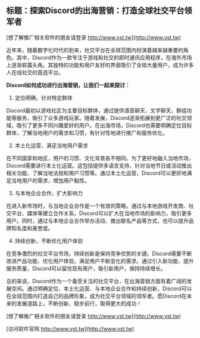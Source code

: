 ## **标题：探索Discord的出海营销：打造全球社交平台领军者**

[想了解推广相关软件的朋友请登录 http://www.vst.tw](http://www.vst.tw)

近年来，随着数字化时代的到来，社交平台在全球范围内扮演着越来越重要的角色。其中，Discord作为一款专注于游戏和社交的即时通讯应用程序，在海外市场上逐渐崭露头角。其独特的功能和用户友好的界面吸引了全球大量用户，成为许多人在线社交的首选平台。

**Discord如何成功进行出海营销，让我们一起来探讨：**

1. 定位明确，针对特定群体

Discord最初以游戏社区为主要目标群体，通过提供语音聊天、文字聊天、群组功能等服务，吸引了众多游戏玩家。随着发展，Discord逐渐拓展到更广泛的社交领域，吸引了更多不同兴趣爱好的用户。在出海市场，Discord也需要明确定位目标群体，了解当地用户的需求和习惯，有针对性地进行推广和服务优化。

2. 本土化运营，满足当地用户需求

在不同国家和地区，用户的习惯、文化背景各不相同。为了更好地融入当地市场，Discord需要进行本土化运营。这包括提供多语言支持、针对当地节日或活动推出相关功能、了解当地法规和用户习惯等。通过本土化运营，Discord可以更好地满足当地用户的需求，增加用户黏性。

3. 与本地企业合作，扩大影响力

在进入新市场时，与当地企业合作是一个有效的策略。通过与本地游戏开发商、社交平台、媒体等建立合作关系，Discord可以扩大在当地市场的影响力，吸引更多用户。同时，通过与本地企业合作举办活动、推出联名产品等方式，也可以提升品牌知名度和美誉度。

4. 持续创新，不断优化用户体验

在竞争激烈的社交平台市场，持续创新是保持竞争优势的关键。Discord需要不断改进产品功能、优化用户体验，满足用户不断变化的需求。通过引入新功能、提升服务质量，Discord可以留住现有用户，吸引新用户，保持持续增长。

总的来说，Discord作为一个备受关注的社交平台，在出海营销方面有着广阔的发展空间。通过明确定位、本土化运营、与本地企业合作和持续创新，Discord可以在全球范围内打造自己的品牌形象，成为社交平台领域的领军者。愿Discord在未来的发展道路上，不断创新、稳步前行，取得更大的成功！

[想了解推广相关软件的朋友请登录 http://www.vst.tw](http://www.vst.tw)


[访问软件官网 http://www.vst.tw](http://www.vst.tw)
